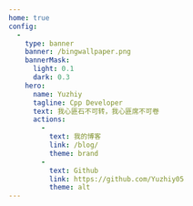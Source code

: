 ```yaml
---
home: true
config:
  -
    type: banner
    banner: /bingwallpaper.png
    bannerMask:
      light: 0.1
      dark: 0.3
    hero:
      name: Yuzhiy
      tagline: Cpp Developer
      text: 我心匪石不可转，我心匪席不可卷
      actions:
        -
          text: 我的博客
          link: /blog/
          theme: brand
        -
          text: Github
          link: https://github.com/Yuzhiy05
          theme: alt
---
```

